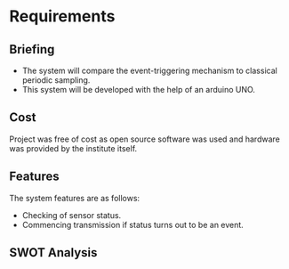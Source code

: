 # Requirements
## Briefing
* The system will compare the event-triggering mechanism to classical periodic sampling.
* This system will be developed with the help of an arduino UNO.
## Cost
Project was free of cost as open source software was used and hardware was provided by the institute itself.
## Features
The system features are as follows:
* Checking of sensor status.
* Commencing transmission if status turns out to be an event.
## SWOT Analysis
